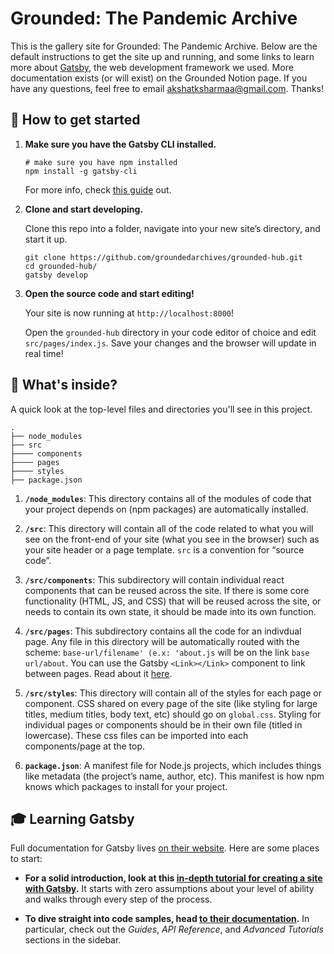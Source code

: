 <h1>
  Grounded: The Pandemic Archive
</h1>


This is the gallery site for Grounded: The Pandemic Archive. Below are the default instructions to get the site up and running, and some links to learn more about [Gatsby](https://www.gatsbyjs.com/docs), the web development framework we used. More documentation exists (or will exist) on the Grounded Notion page. If you have any questions, feel free to email akshatksharmaa@gmail.com. Thanks!



## 🚀 How to get started

1.  **Make sure you have the Gatsby CLI installed.**

    ```shell
    # make sure you have npm installed
    npm install -g gatsby-cli
    ```
    
    For more info, check [this guide](https://www.gatsbyjs.com/docs/reference/gatsby-cli) out. 

1.  **Clone and start developing.**

    Clone this repo into a folder, navigate into your new site’s directory, and start it up.

    ```shell
    git clone https://github.com/groundedarchives/grounded-hub.git
    cd grounded-hub/
    gatsby develop
    ```

1.  **Open the source code and start editing!**

    Your site is now running at `http://localhost:8000`!

    Open the `grounded-hub` directory in your code editor of choice and edit `src/pages/index.js`. Save your changes and the browser will update in real time!

## 🧐 What's inside?

A quick look at the top-level files and directories you'll see in this project.

    .
    ├── node_modules
    ├── src
    ├──── components
    ├──── pages
    ├──── styles
    ├── package.json


1.  **`/node_modules`**: This directory contains all of the modules of code that your project depends on (npm packages) are automatically installed.

2.  **`/src`**: This directory will contain all of the code related to what you will see on the front-end of your site (what you see in the browser) such as your site header or a page template. `src` is a convention for “source code”.   

3.  **`/src/components`**: This subdirectory will contain individual react components that can be reused across the site. If there is some core functionality (HTML, JS, and CSS) that will be reused across the site, or needs to contain its own state, it should be made into its own function.
4.  **`/src/pages`**: This subdirectory contains all the code for an indivdual page. Any file in this directory will be automatically routed with the scheme: `base-url/filename' (e.x: 'about.js` will be on the link `base url/about`. You can use the Gatsby `<Link></Link>` component to link between pages. Read about it [here](https://www.gatsbyjs.com/docs/reference/built-in-components/gatsby-link/).
5.  **`/src/styles`**: This directory will contain all of the styles for each page or component. CSS shared on every page of the site (like styling for large titles, medium titles, body text, etc) should go on `global.css`. Styling for individual pages or components should be in their own file (titled in lowercase). These css files can be imported into each components/page at the top.

11. **`package.json`**: A manifest file for Node.js projects, which includes things like metadata (the project’s name, author, etc). This manifest is how npm knows which packages to install for your project.


## 🎓 Learning Gatsby

Full documentation for Gatsby lives [on their website](https://www.gatsbyjs.com/). Here are some places to start:

- **For a solid introduction, look at this [in-depth tutorial for creating a site with Gatsby](https://www.gatsbyjs.com/tutorial/).** It starts with zero assumptions about your level of ability and walks through every step of the process.

- **To dive straight into code samples, head [to their documentation](https://www.gatsbyjs.com/docs/).** In particular, check out the _Guides_, _API Reference_, and _Advanced Tutorials_ sections in the sidebar.
 
